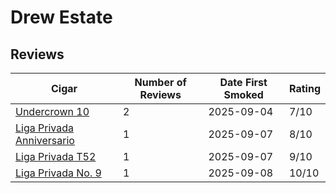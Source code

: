 # Drew Estate

## Reviews

| Cigar | Number of Reviews | Date First Smoked | Rating |
|-------|--------------|-------------------|--------|
| [Undercrown 10](undercrown-10.md) | 2 | 2025-09-04 | 7/10 |
| [Liga Privada Anniversario](liga-privada-anniversario.md) | 1 | 2025-09-07 | 8/10 |
| [Liga Privada T52](liga-privada-t52.md) | 1 | 2025-09-07 | 9/10 |
| [Liga Privada No. 9](liga-privada-no-9.md) | 1 | 2025-09-08 | 10/10 |
